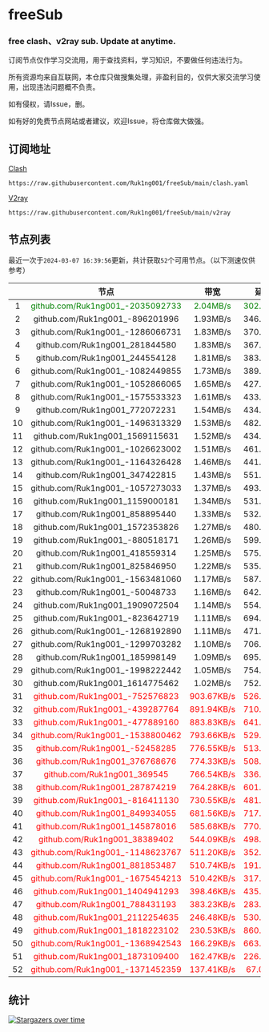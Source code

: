 # freeSub
### free clash、v2ray sub. Update at anytime.

订阅节点仅作学习交流用，用于查找资料，学习知识，不要做任何违法行为。

所有资源均来自互联网，本仓库只做搜集处理，非盈利目的，仅供大家交流学习使用，出现违法问题概不负责。

如有侵权，请Issue，删。

如有好的免费节点网站或者建议，欢迎Issue，将仓库做大做强。

## 订阅地址
[Clash](https://raw.githubusercontent.com/Ruk1ng001/freeSub/main/clash.yaml)
```
https://raw.githubusercontent.com/Ruk1ng001/freeSub/main/clash.yaml
```
[V2ray](https://raw.githubusercontent.com/Ruk1ng001/freeSub/main/v2ray)
```
https://raw.githubusercontent.com/Ruk1ng001/freeSub/main/v2ray
```

## 节点列表

最近一次于`2024-03-07 16:39:56`更新，共计获取`52`个可用节点。（以下测速仅供参考）

|  | 节点 | 带宽 | 延迟 |
|:-:|:--:|:--:|:--:|
 | 1 | <font color=green>github.com/Ruk1ng001_-2035092733</font> | <font color=green>2.04MB/s</font> | <font color=green>302.00ms</font> |
 | 2 | github.com/Ruk1ng001_-896201996 | 1.93MB/s | 346.00ms |
 | 3 | github.com/Ruk1ng001_-1286066731 | 1.83MB/s | 370.00ms |
 | 4 | github.com/Ruk1ng001_281844580 | 1.83MB/s | 367.00ms |
 | 5 | github.com/Ruk1ng001_244554128 | 1.81MB/s | 383.00ms |
 | 6 | github.com/Ruk1ng001_-1082449855 | 1.73MB/s | 389.00ms |
 | 7 | github.com/Ruk1ng001_-1052866065 | 1.65MB/s | 427.00ms |
 | 8 | github.com/Ruk1ng001_-1575533323 | 1.61MB/s | 433.00ms |
 | 9 | github.com/Ruk1ng001_772072231 | 1.54MB/s | 434.00ms |
 | 10 | github.com/Ruk1ng001_-1496313329 | 1.53MB/s | 482.00ms |
 | 11 | github.com/Ruk1ng001_1569115631 | 1.52MB/s | 434.00ms |
 | 12 | github.com/Ruk1ng001_-1026623002 | 1.51MB/s | 461.00ms |
 | 13 | github.com/Ruk1ng001_-1164326428 | 1.46MB/s | 441.00ms |
 | 14 | github.com/Ruk1ng001_347422815 | 1.43MB/s | 551.00ms |
 | 15 | github.com/Ruk1ng001_-1057273033 | 1.37MB/s | 493.00ms |
 | 16 | github.com/Ruk1ng001_1159000181 | 1.34MB/s | 531.00ms |
 | 17 | github.com/Ruk1ng001_858895440 | 1.33MB/s | 532.00ms |
 | 18 | github.com/Ruk1ng001_1572353826 | 1.27MB/s | 480.00ms |
 | 19 | github.com/Ruk1ng001_-880518171 | 1.26MB/s | 599.00ms |
 | 20 | github.com/Ruk1ng001_418559314 | 1.25MB/s | 575.00ms |
 | 21 | github.com/Ruk1ng001_825846950 | 1.22MB/s | 535.00ms |
 | 22 | github.com/Ruk1ng001_-1563481060 | 1.17MB/s | 587.00ms |
 | 23 | github.com/Ruk1ng001_-50048733 | 1.16MB/s | 642.00ms |
 | 24 | github.com/Ruk1ng001_1909072504 | 1.14MB/s | 554.00ms |
 | 25 | github.com/Ruk1ng001_-823642719 | 1.11MB/s | 694.00ms |
 | 26 | github.com/Ruk1ng001_-1268192890 | 1.11MB/s | 471.00ms |
 | 27 | github.com/Ruk1ng001_-1299703282 | 1.10MB/s | 706.00ms |
 | 28 | github.com/Ruk1ng001_185998149 | 1.09MB/s | 695.00ms |
 | 29 | github.com/Ruk1ng001_-1998222442 | 1.05MB/s | 754.00ms |
 | 30 | github.com/Ruk1ng001_1614775462 | 1.02MB/s | 752.00ms |
 | 31 | <font color=red>github.com/Ruk1ng001_-752576823</font> | <font color=red>903.67KB/s</font> | <font color=red>526.00ms</font> |
 | 32 | <font color=red>github.com/Ruk1ng001_-439287764</font> | <font color=red>891.94KB/s</font> | <font color=red>710.00ms</font> |
 | 33 | <font color=red>github.com/Ruk1ng001_-477889160</font> | <font color=red>883.83KB/s</font> | <font color=red>641.00ms</font> |
 | 34 | <font color=red>github.com/Ruk1ng001_-1538800462</font> | <font color=red>793.66KB/s</font> | <font color=red>529.00ms</font> |
 | 35 | <font color=red>github.com/Ruk1ng001_-52458285</font> | <font color=red>776.55KB/s</font> | <font color=red>513.00ms</font> |
 | 36 | <font color=red>github.com/Ruk1ng001_376768676</font> | <font color=red>774.33KB/s</font> | <font color=red>508.00ms</font> |
 | 37 | <font color=red>github.com/Ruk1ng001_369545</font> | <font color=red>766.54KB/s</font> | <font color=red>336.00ms</font> |
 | 38 | <font color=red>github.com/Ruk1ng001_287874219</font> | <font color=red>764.28KB/s</font> | <font color=red>601.00ms</font> |
 | 39 | <font color=red>github.com/Ruk1ng001_-816411130</font> | <font color=red>730.55KB/s</font> | <font color=red>481.00ms</font> |
 | 40 | <font color=red>github.com/Ruk1ng001_849934055</font> | <font color=red>681.56KB/s</font> | <font color=red>717.00ms</font> |
 | 41 | <font color=red>github.com/Ruk1ng001_145878016</font> | <font color=red>585.68KB/s</font> | <font color=red>770.00ms</font> |
 | 42 | <font color=red>github.com/Ruk1ng001_38389402</font> | <font color=red>544.09KB/s</font> | <font color=red>498.00ms</font> |
 | 43 | <font color=red>github.com/Ruk1ng001_-1148623767</font> | <font color=red>511.20KB/s</font> | <font color=red>352.00ms</font> |
 | 44 | <font color=red>github.com/Ruk1ng001_881853487</font> | <font color=red>510.74KB/s</font> | <font color=red>191.00ms</font> |
 | 45 | <font color=red>github.com/Ruk1ng001_-1675454213</font> | <font color=red>510.42KB/s</font> | <font color=red>317.00ms</font> |
 | 46 | <font color=red>github.com/Ruk1ng001_1404941293</font> | <font color=red>398.46KB/s</font> | <font color=red>435.00ms</font> |
 | 47 | <font color=red>github.com/Ruk1ng001_788431193</font> | <font color=red>383.23KB/s</font> | <font color=red>283.00ms</font> |
 | 48 | <font color=red>github.com/Ruk1ng001_2112254635</font> | <font color=red>246.48KB/s</font> | <font color=red>530.00ms</font> |
 | 49 | <font color=red>github.com/Ruk1ng001_1818223102</font> | <font color=red>230.53KB/s</font> | <font color=red>860.00ms</font> |
 | 50 | <font color=red>github.com/Ruk1ng001_-1368942543</font> | <font color=red>166.29KB/s</font> | <font color=red>663.00ms</font> |
 | 51 | <font color=red>github.com/Ruk1ng001_1873109400</font> | <font color=red>162.47KB/s</font> | <font color=red>226.00ms</font> |
 | 52 | <font color=red>github.com/Ruk1ng001_-1371452359</font> | <font color=red>137.41KB/s</font> | <font color=red>67.00ms</font> |


## 统计

[![Stargazers over time](https://starchart.cc/Ruk1ng001/freeSub.svg)](https://starchart.cc/Ruk1ng001/freeSub)
